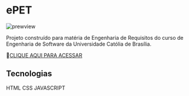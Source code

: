 # ePET
![prewview](https://cdn.discordapp.com/attachments/1010584159145705632/1020514059336024154/vieirinhagui.github.io_template_navegavel_.png)

>
Projeto construído para matéria de Engenharia de Requisitos do curso de Engenharia de Software da Universidade Católia de Brasília.


🔗[CLIQUE AQUI PARA ACESSAR](https://vieirinhagui.github.io/template_navegavel/)

## Tecnologias
HTML
CSS
JAVASCRIPT

